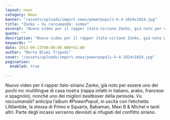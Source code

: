```yaml
---
layout: news
category: News
banner: "/assets/uploads/import.news/powerpopuli-k-4-1024x1024.jpg"
title: "Zanko – Vu raccumandà: video"
excerpt: "Nuovo video per il rapper italo-siriano Zanko, già noto per essere uno dei pochi mc multilingue di casa nostra (rappa infatti in italiano, arabo, francese e spagnolo), nonché uno dei migliori beatboxer della penisola. Vu raccumandà? anticipa l’album #PowerPopuli, in uscita con l’etichetta L’Atlantide, la stessa di Primo e Squarta, Babaman, Maxi B & Michel [&hellip"
quote: ""
description: "Nuovo video per il rapper italo-siriano Zanko, già noto per essere uno dei pochi mc multilingue di casa nostra (rappa infatti in italiano, arabo, francese e spagnolo), nonché uno dei migliori beatboxer della penisola. Vu raccumandà? anticipa l’album #PowerPopuli, in uscita con l’etichetta L’Atlantide, la stessa di Primo e Squarta, Babaman, Maxi B & Michel [&hellip"
keywords: ""
date: 2013-09-23T00:00:00.000+01:00
author: "Marta Blumi Tripodi"
cover: "/assets/uploads/import.news/powerpopuli-k-4-1024x1024.jpg"
pagination:
  enabled: true

---
```


Nuovo video per il rapper italo-siriano Zanko, già noto per essere uno dei pochi mc multilingue di casa nostra (rappa infatti in italiano, arabo, francese e spagnolo), nonché uno dei migliori beatboxer della penisola. _Vu raccumandà?_ anticipa l’album _#PowerPopuli_, in uscita con l’etichetta L’Atlantide, la stessa di Primo e Squarta, Babaman, Maxi B & Michel e tanti altri. Parte degli incassi verranno devoluti ai rifugiati del conflitto siriano.  